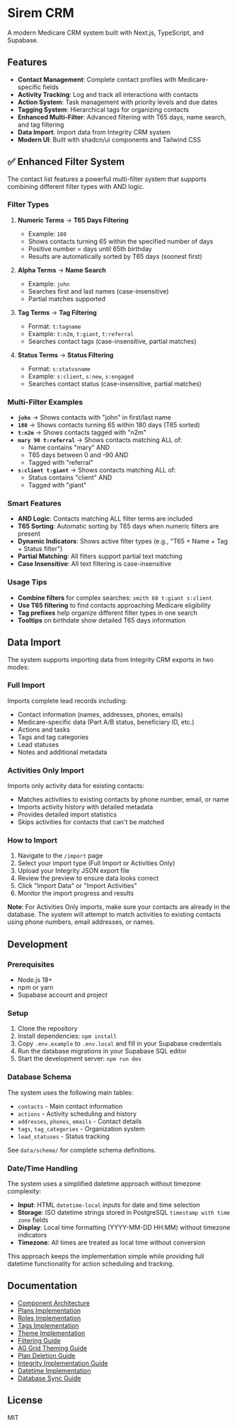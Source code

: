 # Sirem CRM

A modern Medicare CRM system built with Next.js, TypeScript, and Supabase.

## Features

- **Contact Management**: Complete contact profiles with Medicare-specific fields
- **Activity Tracking**: Log and track all interactions with contacts
- **Action System**: Task management with priority levels and due dates
- **Tagging System**: Hierarchical tags for organizing contacts
- **Enhanced Multi-Filter**: Advanced filtering with T65 days, name search, and tag filtering
- **Data Import**: Import data from Integrity CRM system
- **Modern UI**: Built with shadcn/ui components and Tailwind CSS

## ✅ Enhanced Filter System

The contact list features a powerful multi-filter system that supports combining different filter types with AND logic.

### Filter Types

1. **Numeric Terms** → **T65 Days Filtering**
   - Example: `180`
   - Shows contacts turning 65 within the specified number of days
   - Positive number = days until 65th birthday
   - Results are automatically sorted by T65 days (soonest first)

2. **Alpha Terms** → **Name Search**
   - Example: `john`
   - Searches first and last names (case-insensitive)
   - Partial matches supported

3. **Tag Terms** → **Tag Filtering**
   - Format: `t:tagname`
   - Example: `t:n2m`, `t:giant`, `t:referral`
   - Searches contact tags (case-insensitive, partial matches)

4. **Status Terms** → **Status Filtering**
   - Format: `s:statusname`
   - Example: `s:client`, `s:new`, `s:engaged`
   - Searches contact status (case-insensitive, partial matches)

### Multi-Filter Examples

- **`john`** → Shows contacts with "john" in first/last name
- **`180`** → Shows contacts turning 65 within 180 days (T65 sorted)
- **`t:n2m`** → Shows contacts tagged with "n2m"
- **`mary 90 t:referral`** → Shows contacts matching ALL of:
  - Name contains "mary" AND
  - T65 days between 0 and -90 AND
  - Tagged with "referral"
- **`s:client t:giant`** → Shows contacts matching ALL of:
  - Status contains "client" AND
  - Tagged with "giant"

### Smart Features

- **AND Logic**: Contacts matching ALL filter terms are included
- **T65 Sorting**: Automatic sorting by T65 days when numeric filters are present
- **Dynamic Indicators**: Shows active filter types (e.g., "T65 + Name + Tag + Status filter")
- **Partial Matching**: All filters support partial text matching
- **Case Insensitive**: All text filtering is case-insensitive

### Usage Tips

- **Combine filters** for complex searches: `smith 60 t:giant s:client`
- **Use T65 filtering** to find contacts approaching Medicare eligibility
- **Tag prefixes** help organize different filter types in one search
- **Tooltips** on birthdate show detailed T65 days information

## Data Import

The system supports importing data from Integrity CRM exports in two modes:

### Full Import

Imports complete lead records including:

- Contact information (names, addresses, phones, emails)
- Medicare-specific data (Part A/B status, beneficiary ID, etc.)
- Actions and tasks
- Tags and tag categories
- Lead statuses
- Notes and additional metadata

### Activities Only Import

Imports only activity data for existing contacts:

- Matches activities to existing contacts by phone number, email, or name
- Imports activity history with detailed metadata
- Provides detailed import statistics
- Skips activities for contacts that can't be matched

### How to Import

1. Navigate to the `/import` page
2. Select your import type (Full Import or Activities Only)
3. Upload your Integrity JSON export file
4. Review the preview to ensure data looks correct
5. Click "Import Data" or "Import Activities"
6. Monitor the import progress and results

**Note**: For Activities Only imports, make sure your contacts are already in the database. The system will attempt to match activities to existing contacts using phone numbers, email addresses, or names.

## Development

### Prerequisites

- Node.js 18+
- npm or yarn
- Supabase account and project

### Setup

1. Clone the repository
2. Install dependencies: `npm install`
3. Copy `.env.example` to `.env.local` and fill in your Supabase credentials
4. Run the database migrations in your Supabase SQL editor
5. Start the development server: `npm run dev`

### Database Schema

The system uses the following main tables:

- `contacts` - Main contact information
- `actions` - Activity scheduling and history
- `addresses`, `phones`, `emails` - Contact details
- `tags`, `tag_categories` - Organization system
- `lead_statuses` - Status tracking

See `data/schema/` for complete schema definitions.

### Date/Time Handling

The system uses a simplified datetime approach without timezone complexity:

- **Input**: HTML `datetime-local` inputs for date and time selection
- **Storage**: ISO datetime strings stored in PostgreSQL `timestamp with time zone` fields
- **Display**: Local time formatting (YYYY-MM-DD HH:MM) without timezone indicators
- **Timezone**: All times are treated as local time without conversion

This approach keeps the implementation simple while providing full datetime functionality for action scheduling and tracking.

## Documentation

- [Component Architecture](docs/COMPONENT_ARCHITECTURE.md)
- [Plans Implementation](docs/PLANS_IMPLEMENTATION.md)
- [Roles Implementation](docs/ROLES_IMPLEMENTATION.md)
- [Tags Implementation](docs/TAGS_IMPLEMENTATION.md)
- [Theme Implementation](docs/THEME_IMPLEMENTATION.md)
- [Filtering Guide](docs/FILTERING_GUIDE.md)
- [AG Grid Theming Guide](docs/AG_GRID_THEMING_GUIDE.md)
- [Plan Deletion Guide](docs/PLAN_DELETION_GUIDE.md)
- [Integrity Implementation Guide](docs/INTEGRITY_IMPLEMENTATION_GUIDE.md)
- [Datetime Implementation](docs/DATETIME_IMPLEMENTATION.md)
- [Database Sync Guide](docs/DATABASE_SYNC_GUIDE.md)

## License

MIT
